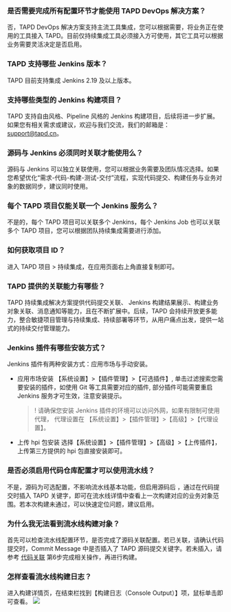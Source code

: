 ### 是否需要完成所有配置环节才能使用 TAPD DevOps 解决方案？
否，TAPD DevOps 解决方案支持主流工具集成，您可以根据需要，将业务正在使用的工具接入 TAPD。目前仅持续集成工具必须接入方可使用，其它工具可以根据业务需要灵活决定是否启用。

### TAPD 支持哪些 Jenkins 版本？
TAPD 目前支持集成 Jenkins 2.19 及以上版本。

### 支持哪些类型的 Jenkins 构建项目？
TAPD 支持自由风格、Pipeline 风格的 Jenkins 构建项目，后续将进一步扩展。如果您有相关需求或建议，欢迎与我们交流，我们的邮箱是：support@tapd.cn。

### 源码与 Jenkins 必须同时关联才能使用么？
源码与 Jenkins 可以独立关联使用，您可以根据业务需要及团队情况选择。如果您希望优化“需求-代码-构建-测试-交付”流程，实现代码提交、构建任务与业务对象的数据同步，建议同时使用。

### 每个 TAPD 项目仅能关联一个 Jenkins 服务么？
不是的，每个 TAPD 项目可以关联多个 Jenkins，每个 Jenkins Job 也可以关联多个 TAPD 项目，您可以根据团队持续集成需要进行添加。

### 如何获取项目 ID？
进入 TAPD 项目 > 持续集成，在应用页面右上角直接复制即可。

### TAPD 提供的关联能力有哪些？
TAPD 持续集成解决方案提供代码提交关联、 Jenkins 构建结果展示、构建业务对象关联、消息通知等能力，且在不断扩展中。后续，TAPD 会持续开放更多能力，整合敏捷项目管理与持续集成、持续部署等环节，从用户痛点出发，提供一站式的持续交付管理能力。

### Jenkins 插件有哪些安装方式？
Jenkins 插件有两种安装方式：应用市场与手动安装。
- 应用市场安装
【系统设置】>【插件管理】>【可选插件】,
单击过滤搜索您需要安装的插件，如使用 Git 等工具需要对应的插件,
部分插件可能需要重启 Jenkins 服务才可生效，注意安装提示。
  >! 请确保您安装 Jenkins 插件的环境可以访问外网，如果有限制可使用代理，
     代理设置在 【系统设置】>【插件管理】>【高级】>【代理设置】。
-  上传 hpi 包安装
	 选择【系统设置】>【插件管理】>【高级】>【上传插件】，上传第三方提供的 hpi 包直接安装即可。 

### 是否必须启用代码仓库配置才可以使用流水线？
不是，源码为可选配置，不影响流水线基本功能，但启用源码后 ，通过在代码提交时插入 TAPD 关键字，即可在流水线详情中查看上一次构建对应的业务对象范围。若本次构建未通过，可以快速定位问题，建议启用。

### 为什么我无法看到流水线构建对象？
首先可以检查流水线配置环节，是否完成了源码关联配置。若已关联，请确认代码提交时，Commit Message 中是否插入了 TAPD 源码提交关键字。若未插入，请参考 [代码关联](https://cloud.tencent.com/document/product/624/35779#stepsix) 第6步完成相关操作，再进行构建。
### 怎样查看流水线构建日志？
进入构建详情页，在结束栏找到【构建日志（Console Output）】项，鼠标单击即可查看。
 ![](https://main.qcloudimg.com/raw/56f7b2dd5f0ea7a6e53eb88d9e997d05.png)
 




